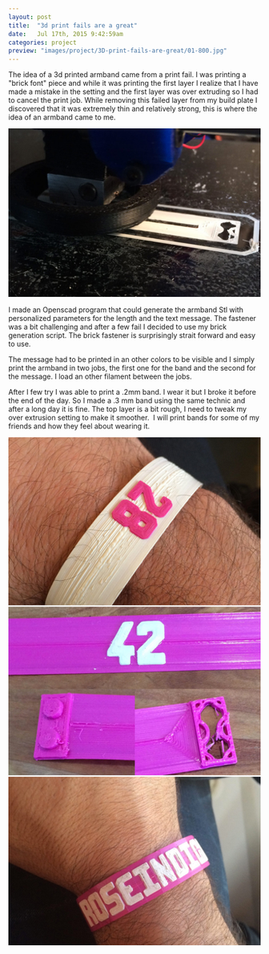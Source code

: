 ```yaml
---
layout: post
title:  "3d print fails are a great"
date: 	Jul 17th, 2015 9:42:59am
categories: project
preview: "images/project/3D-print-fails-are-great/01-800.jpg"
---
```




The idea of a 3d printed armband came from a print fail. I was printing a "brick font" piece and while it was printing the first layer I realize that I have made a mistake in the setting and the first layer was over extruding so I had to cancel the print job. While removing this failed layer from my build plate I discovered that it was extremely thin and relatively strong, this is where the idea of an armband came to me. 

![3D print fail](/images/project/3D-print-fails-are-great/02.jpg)

I made an Openscad program that could generate the armband Stl with personalized parameters for the length and the text message. The fastener was a bit challenging and after a few fail I decided to use my brick generation script. The brick fastener is surprisingly strait forward and easy to use.  

The message had to be printed in an other colors to be visible and I simply print the armband in two jobs, the first one for the band and the second for the message. I load an other filament between the jobs. 

After I few try I was able to print a .2mm band. I wear it but I broke it before the end of the day. So I made a .3 mm band using the same technic and after a long day it is fine. 
The top layer is a bit rough, I need to tweak my over extrusion setting to make it smoother. 
I will print bands for some of my friends and how they feel about wearing it.


![3D print fail](/images/project/3D-print-fails-are-great/03.jpg)
![3D print fail](/images/project/3D-print-fails-are-great/04.jpg)
![3D print fail](/images/project/3D-print-fails-are-great/05.jpg)
